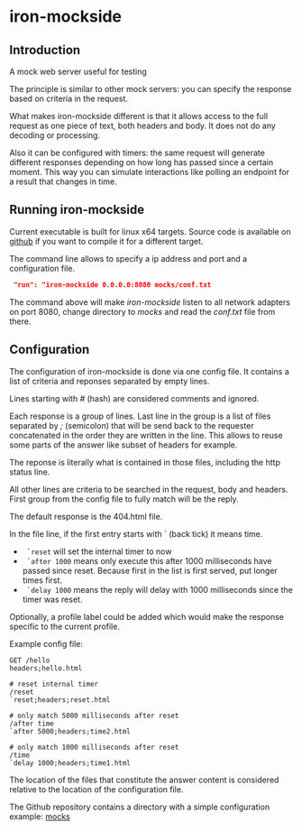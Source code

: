# iron-mockside

## Introduction
A mock web server useful for testing

The principle is similar to other mock servers: you can specify the response 
based on criteria in the request. 

What makes iron-mockside different is that it allows access to the full request
as one piece of text, both headers and body. It does not do any decoding or
processing.

Also it can be configured with timers: the same request will generate different 
responses depending on how long has passed since a certain moment. This way you
can simulate interactions like polling an endpoint for a result that changes in
time.

## Running iron-mockside

Current executable is built for linux x64 targets. Source code is available on
[github](https://github.com/ovidiu-ionescu/iron-mockside) if you want to 
compile it for a different target.

The command line allows to specify a ip address and port and a configuration 
file.

```json
 "run": "iron-mockside 0.0.0.0:8080 mocks/conf.txt
```
The command above will make _iron-mockside_ listen to all network adapters on 
port 8080, change directory to _mocks_ and read the _conf.txt_ file from there.


## Configuration

The configuration of iron-mockside is done via one config file. It contains a 
list of criteria and reponses separated by empty lines. 

Lines starting with _#_ (hash) are considered comments and ignored.

Each response is a group of lines. Last line in the group is a list 
of files separated by *;* (semicolon) that will be send back to the requester
concatenated in the order they are written in the line.
This allows to reuse some parts of the answer like subset of headers for example.

The reponse is literally what is contained in those files, including the http
status line.

All other lines are criteria to be searched in the request, body and
headers. First group from the config file to fully match will be the reply.

The default response is the 404.html file.

In the file line, if the first entry starts with \` (back tick) it means time.  
- ``` `reset``` will set the internal timer to now
- ``` `after 1000``` means only execute this after 1000 milliseconds have passed since reset.
Because first in the list is first served, put longer times first.
- ``` `delay 1000``` means the reply will delay with 1000 milliseconds
since the timer was reset.  

Optionally, a profile label could be added which would make the response 
specific to the current profile.

Example config file:

```
GET /hello
headers;hello.html

# reset internal timer
/reset
`reset;headers;reset.html

# only match 5000 milliseconds after reset
/after time
`after 5000;headers;time2.html

# only match 1000 milliseconds after reset
/time
`delay 1000;headers;time1.html

```

The location of the files that constitute the answer content is considered
relative to the location of the configuration file.

The Github repository contains a directory with a simple configuration example:
[mocks](https://github.com/ovidiu-ionescu/iron-mockside/tree/master/mocks)